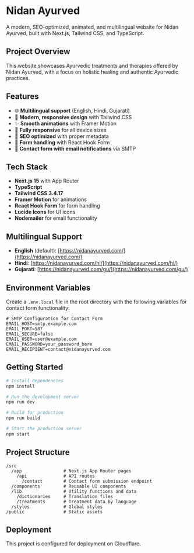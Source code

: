 # Nidan Ayurved

A modern, SEO-optimized, animated, and multilingual website for Nidan Ayurved, built with Next.js, Tailwind CSS, and TypeScript.

## Project Overview

This website showcases Ayurvedic treatments and therapies offered by Nidan Ayurved, with a focus on holistic healing and authentic Ayurvedic practices.

## Features

- 🌐 **Multilingual support** (English, Hindi, Gujarati)
- 🎨 **Modern, responsive design** with Tailwind CSS
- ✨ **Smooth animations** with Framer Motion
- 📱 **Fully responsive** for all device sizes
- 🔎 **SEO optimized** with proper metadata
- 📝 **Form handling** with React Hook Form
- 📧 **Contact form with email notifications** via SMTP

## Tech Stack

- **Next.js 15** with App Router
- **TypeScript**
- **Tailwind CSS 3.4.17**
- **Framer Motion** for animations
- **React Hook Form** for form handling
- **Lucide Icons** for UI icons
- **Nodemailer** for email functionality

## Multilingual Support

- **English** (default): [https://nidanayurved.com/](https://nidanayurved.com/)
- **Hindi**: [https://nidanayurved.com/hi/](https://nidanayurved.com/hi/)
- **Gujarati**: [https://nidanayurved.com/gu/](https://nidanayurved.com/gu/)

## Environment Variables

Create a `.env.local` file in the root directory with the following variables for contact form functionality:

```
# SMTP Configuration for Contact Form
EMAIL_HOST=smtp.example.com
EMAIL_PORT=587
EMAIL_SECURE=false
EMAIL_USER=user@example.com
EMAIL_PASSWORD=your_password_here
EMAIL_RECIPIENT=contact@nidanayurved.com
```

## Getting Started

```bash
# Install dependencies
npm install

# Run the development server
npm run dev

# Build for production
npm run build

# Start the production server
npm start
```

## Project Structure

```
/src
  /app                # Next.js App Router pages
    /api              # API routes
      /contact        # Contact form submission endpoint
  /components         # Reusable UI components
  /lib                # Utility functions and data
    /dictionaries     # Translation files
    /treatments       # Treatment data by language
  /styles             # Global styles
/public               # Static assets
```

## Deployment

This project is configured for deployment on Cloudflare.
